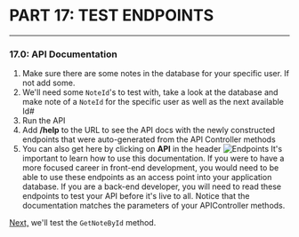 # PART 17:  TEST ENDPOINTS
---
### 17.0: API Documentation
1. Make sure there are some notes in the database for your specific user.  If not add some.
2. We'll need some `NoteId`'s to test with, take a look at the database and make note of a `NoteId` for the specific user as well as the next available Id#
3. Run the API
4. Add **/help** to the URL to see the API docs with the newly constructed endpoints that were auto-generated from the API Controller methods
5. You can also get here by clicking on **API** in the header
![Endpoints](/assets/17.0-A.png)
It's important to learn how to use this documentation.  If you were to have a more focused career in front-end development, you would need to be able to use these endpoints as an access point into your application database.  If you are a back-end developer, you will need to read these endpoints to test your API before it's live to all.  Notice that the documentation matches the parameters of your APIController methods. 

[Next,](17.1-GetByIdTest.md) we'll test the `GetNoteById` method.